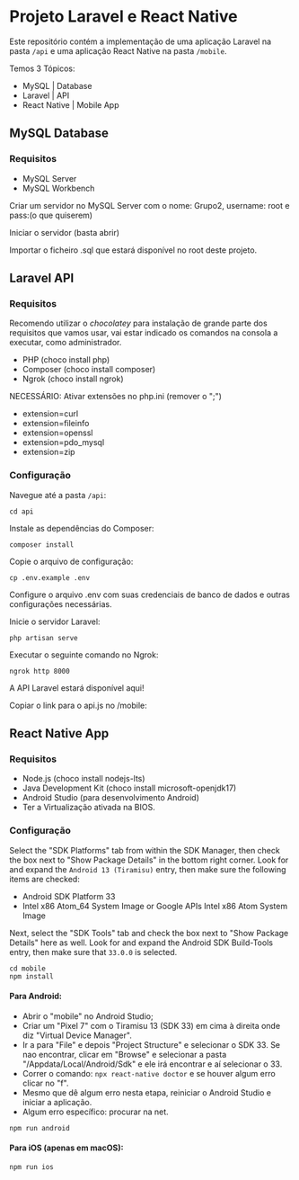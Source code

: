 # Projeto Laravel e React Native

Este repositório contém a implementação de uma aplicação Laravel na pasta `/api` e uma aplicação React Native na pasta `/mobile`.

Temos 3 Tópicos:
- MySQL | Database
- Laravel | API
- React Native | Mobile App


## MySQL Database

### Requisitos
- MySQL Server
- MySQL Workbench

Criar um servidor no MySQL Server com o nome: Grupo2, username: root e pass:(o que quiserem)

Iniciar o servidor (basta abrir)

Importar o ficheiro .sql que estará disponível no root deste projeto.

## Laravel API

### Requisitos
Recomendo utilizar o *chocolatey* para instalação de grande parte dos requisitos que vamos usar, vai estar indicado os comandos na consola a executar, como administrador.
- PHP (choco install php)
- Composer (choco install composer)
- Ngrok (choco install ngrok)

NECESSÁRIO: Ativar extensões no php.ini (remover o ";") 
- extension=curl 
- extension=fileinfo 
- extension=openssl 
- extension=pdo_mysql 
- extension=zip

### Configuração
Navegue até a pasta `/api`:
```
cd api
```

Instale as dependências do Composer:
```
composer install
```

Copie o arquivo de configuração:
```
cp .env.example .env
```
Configure o arquivo .env com suas credenciais de banco de dados e outras configurações necessárias.

Inicie o servidor Laravel:
```
php artisan serve
```

Executar o seguinte comando no Ngrok:
```
ngrok http 8000
```
A API Laravel estará disponível aqui!

Copiar o link para o api.js no /mobile:

## React Native App

### Requisitos
- Node.js (choco install nodejs-lts)
- Java Development Kit (choco install microsoft-openjdk17)
- Android Studio (para desenvolvimento Android)
- Ter a Virtualização ativada na BIOS.

### Configuração
Select the "SDK Platforms" tab from within the SDK Manager, then check the box next to "Show Package Details" in the bottom right corner. Look for and expand the `Android 13 (Tiramisu)` entry, then make sure the following items are checked:

- Android SDK Platform 33
- Intel x86 Atom_64 System Image or Google APIs Intel x86 Atom System Image

Next, select the "SDK Tools" tab and check the box next to "Show Package Details" here as well. Look for and expand the Android SDK Build-Tools entry, then make sure that `33.0.0` is selected.

```
cd mobile
npm install
```

#### Para Android:
- Abrir o "mobile" no Android Studio;
- Criar um "Pixel 7" com o Tiramisu 13 (SDK 33) em cima à direita onde diz "Virtual Device Manager".
- Ir a para "File" e depois "Project Structure" e selecionar o SDK 33. Se nao encontrar, clicar em "Browse" e selecionar a pasta "<user>/Appdata/Local/Android/Sdk" e ele irá encontrar e aí selecionar o 33.
- Correr o comando: `npx react-native doctor` e se houver algum erro clicar no "f".
- Mesmo que dê algum erro nesta etapa, reiniciar o Android Studio e iniciar a aplicação.
- Algum erro específico: procurar na net.

```
npm run android
```

#### Para iOS (apenas em macOS):
```
npm run ios
```
